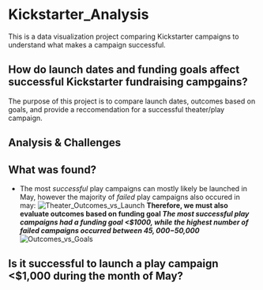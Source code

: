 # Kickstarter_Analysis
This is a data visualization project comparing Kickstarter campaigns to understand what makes a campaign successful.
## How do launch dates and funding goals affect successful Kickstarter fundraising campgains?
The purpose of this project is to compare launch dates, outcomes based on goals, and provide a reccomendation for a successful theater/play campaign.
## Analysis & Challenges

## What was found?
- The most _successful_ play campaigns can mostly likely be launched in May, however the majority of _failed_ play campaigns also occured in may:
![Theater_Outcomes_vs_Launch](https://user-images.githubusercontent.com/79612565/110820339-db623c00-8243-11eb-86ed-b62dd0a3313a.png)
****Therefore, we must also evaluate outcomes based on funding goal
_The most successful play campaigns had a funding goal <$1000, while the highest number of failed campaigns occurred between $45,000-$50,000_****
![Outcomes_vs_Goals](https://user-images.githubusercontent.com/79612565/110821118-9db1e300-8244-11eb-901c-af4325f99945.png)
## Is it successful to launch a play campaign <$1,000 during the month of May?

